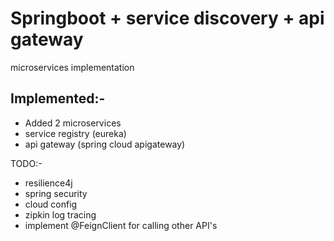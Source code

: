 # Springboot + service discovery + api gateway
microservices implementation

## Implemented:-
- Added 2 microservices
- service registry (eureka)
- api gateway (spring cloud apigateway)

TODO:-
- resilience4j
- spring security
- cloud config
- zipkin log tracing
- implement @FeignClient for calling other API's
